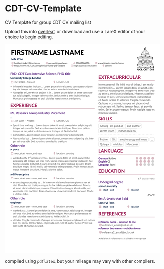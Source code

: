 # CDT-CV-Template
CV Template for group CDT CV mailing list

Upload this into [overleaf](https://www.overleaf.com), or download and use a LaTeX editor of your choice to begin editing.

![plot](./images/preview.png)

compiled using `pdflatex`, but your mileage may vary with other compilers.
